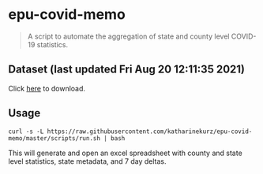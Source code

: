 # epu-covid-memo

> A script to automate the aggregation of state and county level COVID-19 statistics.

<!-- tmpl start -->

## Dataset (last updated Fri Aug 20 12:11:35 2021)

Click [here](https://covid-artifacts.s3.amazonaws.com/records/2021-8-20-121135-covid_artifact.xls) to download.

<!-- tmpl end -->

## Usage

```
curl -s -L https://raw.githubusercontent.com/katharinekurz/epu-covid-memo/master/scripts/run.sh | bash
```

This will generate and open an excel spreadsheet with county and state level statistics, state metadata, and 7 day deltas.